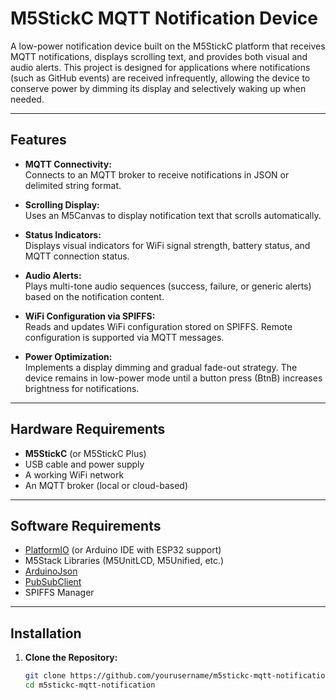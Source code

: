 # M5StickC MQTT Notification Device

A low-power notification device built on the M5StickC platform that receives MQTT notifications, displays scrolling text, and provides both visual and audio alerts. This project is designed for applications where notifications (such as GitHub events) are received infrequently, allowing the device to conserve power by dimming its display and selectively waking up when needed.

---

## Features

- **MQTT Connectivity:**  
  Connects to an MQTT broker to receive notifications in JSON or delimited string format.
  
- **Scrolling Display:**  
  Uses an M5Canvas to display notification text that scrolls automatically.

- **Status Indicators:**  
  Displays visual indicators for WiFi signal strength, battery status, and MQTT connection status.

- **Audio Alerts:**  
  Plays multi-tone audio sequences (success, failure, or generic alerts) based on the notification content.

- **WiFi Configuration via SPIFFS:**  
  Reads and updates WiFi configuration stored on SPIFFS. Remote configuration is supported via MQTT messages.

- **Power Optimization:**  
  Implements a display dimming and gradual fade-out strategy. The device remains in low-power mode until a button press (BtnB) increases brightness for notifications.

---

## Hardware Requirements

- **M5StickC** (or M5StickC Plus)
- USB cable and power supply
- A working WiFi network
- An MQTT broker (local or cloud-based)

---

## Software Requirements

- [PlatformIO](https://platformio.org/) (or Arduino IDE with ESP32 support)
- M5Stack Libraries (M5UnitLCD, M5Unified, etc.)
- [ArduinoJson](https://arduinojson.org/)
- [PubSubClient](https://pubsubclient.knolleary.net/)
- SPIFFS Manager

---

## Installation

1. **Clone the Repository:**

   ```bash
   git clone https://github.com/yourusername/m5stickc-mqtt-notification.git
   cd m5stickc-mqtt-notification